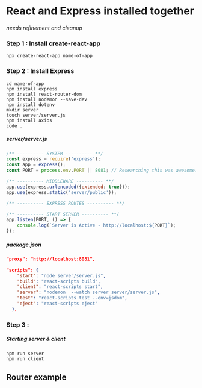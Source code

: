 # React and Express installed together
_needs refinement and cleanup_

### Step 1 : Install create-react-app
```shell
npx create-react-app name-of-app
```

### Step 2 : Install Express
```shell
cd name-of-app
npm install express
npm install react-router-dom
npm install nodemon --save-dev
npm install dotenv
mkdir server
touch server/server.js 
npm install axios
code .
```

##### server/server.js
```js
/** ---------- SYSTEM ---------- **/
const express = require('express');
const app = express();
const PORT = process.env.PORT || 8081; // Researching this was awesome.

/** ---------- MIDDLEWARE ---------- **/
app.use(express.urlencoded({extended: true}));
app.use(express.static('server/public'));

/** ---------- EXPRESS ROUTES ---------- **/

/** ---------- START SERVER ---------- **/
app.listen(PORT, () => {
    console.log(`Server is Active - http://localhost:${PORT}`);
});

```


##### package.json
```json
"proxy": "http://localhost:8081",

"scripts": {
    "start": "node server/server.js",
    "build": "react-scripts build",
    "client": "react-scripts start",
    "server": "nodemon  --watch server server/server.js",
    "test": "react-scripts test --env=jsdom",
    "eject": "react-scripts eject"
  },
```

### Step 3 : 

##### Starting server & client

```shell
npm run server
npm run client
```


## Router example

```js

```

```js

```